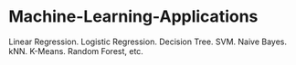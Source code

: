 # Machine-Learning-Applications
Linear Regression. Logistic Regression. Decision Tree. SVM. Naive Bayes. kNN. K-Means. Random Forest, etc.

